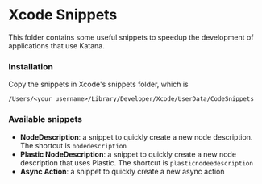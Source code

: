 # Xcode Snippets

This folder contains some useful snippets to speedup the development of applications that use Katana.



### Installation

Copy the snippets in Xcode's snippets folder, which is

```
/Users/<your username>/Library/Developer/Xcode/UserData/CodeSnippets
```

### Available snippets
* **NodeDescription**: a snippet to quickly create a new node description. The shortcut is `nodedescription`
* **Plastic NodeDescription**: a snippet to quickly create a new node description that uses Plastic. The shortcut is `plasticnodeedescription`
* **Async Action**: a snippet to quickly create a new async action



